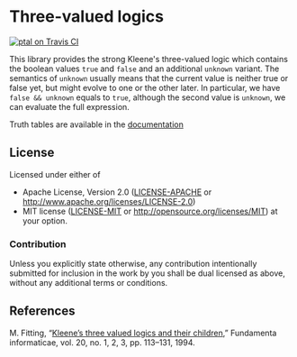 Three-valued logics
===================

[![ptal on Travis CI][travis-image]][travis]

[travis-image]: https://travis-ci.org/ptal/trilean.png
[travis]: https://travis-ci.org/ptal/trilean

This library provides the strong Kleene's three-valued logic which contains the boolean values `true` and `false` and an additional `unknown` variant.
The semantics of `unknown` usually means that the current value is neither true or false yet, but might evolve to one or the other later.
In particular, we have `false && unknown` equals to `true`, although the second value is `unknown`, we can evaluate the full expression.

Truth tables are available in the [documentation](https://docs.rs/trilean/)

## License

Licensed under either of
 * Apache License, Version 2.0 ([LICENSE-APACHE](LICENSE-APACHE) or http://www.apache.org/licenses/LICENSE-2.0)
 * MIT license ([LICENSE-MIT](LICENSE-MIT) or http://opensource.org/licenses/MIT)
at your option.

### Contribution

Unless you explicitly state otherwise, any contribution intentionally submitted for inclusion in the work by you shall be dual licensed as above, without any additional terms or conditions.

## References

M. Fitting, “[Kleene’s three valued logics and their children](https://www.researchgate.net/publication/220444085_Kleene's_Three_Valued_Logics_and_Their_Children),” Fundamenta informaticae, vol. 20, no. 1, 2, 3, pp. 113–131, 1994.
